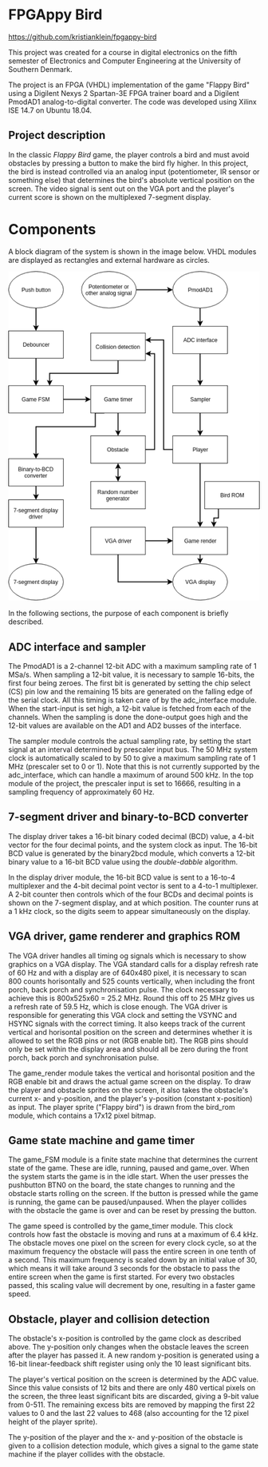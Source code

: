 # FPGAppy Bird
https://github.com/kristianklein/fpgappy-bird

This project was created for a course in digital electronics on the fifth semester
of Electronics and Computer Engineering at the University of Southern Denmark.

The project is an FPGA (VHDL) implementation of the game "Flappy Bird" using a Digilent
Nexys 2 Spartan-3E FPGA trainer board and a Digilent PmodAD1 analog-to-digital converter.
The code was developed using Xilinx ISE 14.7 on Ubuntu 18.04.

## Project description
In the classic *Flappy Bird* game, the player controls a bird and must avoid obstacles
by pressing a button to make the bird fly higher. In this project, the bird is instead
controlled via an analog input (potentiometer, IR sensor or something else) that determines
the bird's absolute vertical position on the screen. The video signal is sent out on the
VGA port and the player's current score is shown on the multiplexed 7-segment display.

# Components
A block diagram of the system is shown in the image below. VHDL modules are displayed as
rectangles and external hardware as circles.

![Block diagram](img/block_diagram.png)

In the following sections, the purpose of each component is briefly described.

## ADC interface and sampler
The PmodAD1 is a 2-channel 12-bit ADC with a maximum sampling rate of 1 MSa/s. When sampling a 12-bit
value, it is necessary to sample 16-bits, the first four being zeroes. The first bit is generated
by setting the chip select (CS) pin low and the remaining 15 bits are generated on the falling edge
of the serial clock. All this timing is taken care of by the adc_interface module. When the
start-input is set high, a 12-bit value is fetched from each of the channels. When the sampling is done
the done-output goes high and the 12-bit values are available on the AD1 and AD2 busses of the interface.

The sampler module controls the actual sampling rate, by setting the start signal at an interval determined
by prescaler input bus. The 50 MHz system clock is automatically scaled to by 50 to give a maximum
sampling rate of 1 MHz (prescaler set to 0 or 1). Note that this is not currently supported by the
adc_interface, which can handle a maximum of around 500 kHz. In the top module of the project, the prescaler
input is set to 16666, resulting in a sampling frequency of approximately 60 Hz.

## 7-segment driver and binary-to-BCD converter
The display driver takes a 16-bit binary coded decimal (BCD) value, a 4-bit vector for the four decimal points, and the system clock
as input. The 16-bit BCD value is generated by the binary2bcd module, which converts a 12-bit binary value to
a 16-bit BCD value using the *double-dabble* algorithm.

In the display driver module, the 16-bit BCD value is sent to a 16-to-4 multiplexer and the 4-bit decimal point vector is sent
to a 4-to-1 multiplexer. A 2-bit counter then controls which of the four BCDs and decimal points is shown on the 7-segment display,
and at which position. The counter runs at a 1 kHz clock, so the digits seem to appear simultaneously on the display.

## VGA driver, game renderer and graphics ROM
The VGA driver handles all timing og signals which is necessary to show graphics on a VGA display. The VGA standard
calls for a display refresh rate of 60 Hz and with a display are of 640x480 pixel, it is necessary to scan 800 counts
horisontally and 525 counts vertically, when including the front porch, back porch and synchronisation pulse.
The clock necessary to achieve this is 800x525x60 = 25.2 MHz. Round this off to 25 MHz gives us a refresh rate of
59.5 Hz, which is close enough. The VGA driver is responsible for generating this VGA clock and setting the 
VSYNC and HSYNC signals with the correct timing. It also keeps track of the current vertical and horisontal position
on the screen and determines whether it is allowed to set the RGB pins or not (RGB enable bit). The RGB pins should
only be set within the display area and should all be zero during the front porch, back porch and synchronisation pulse.

The game_render module takes the vertical and horisontal position and the RGB enable bit and draws the actual
game screen on the display. To draw the player and obstacle sprites on the screen, it also takes
the obstacle's current x- and y-position, and the player's y-position (constant x-position) as input.
The player sprite ("Flappy bird") is drawn from the bird_rom module, which contains a 17x12 pixel bitmap.

## Game state machine and game timer
The game_FSM module is a finite state machine that determines the current state of the game.
These are idle, running, paused and game_over. When the system starts the game is in the idle start.
When the user presses the pushbutton BTN0 on the board, the state changes to running and the obstacle
starts rolling on the screen. If the button is pressed while the game is running, the game can be
paused/unpaused. When the player collides with the obstacle the game is over and can be reset by
pressing the button.

The game speed is controlled by the game_timer module. This clock controls how fast the obstacle is moving
and runs at a maximum of 6.4 kHz. The obstacle moves one pixel on the screen for every clock cycle, so
at the maximum frequency the obstacle will pass the entire screen in one tenth of a second. This maximum
frequency is scaled down by an initial value of 30, which means it will take around 3 seconds for the
obstacle to pass the entire screen when the game is first started. For every two obstacles passed,
this scaling value will decrement by one, resulting in a faster game speed.

## Obstacle, player and collision detection
The obstacle's x-position is controlled by the game clock as described above. The y-position only
changes when the obstacle leaves the screen after the player has passed it. A new random y-position
is generated using a 16-bit linear-feedback shift register using only the 10 least significant
bits.

The player's vertical position on the screen is determined by the ADC value. Since this value consists
of 12 bits and there are only 480 vertical pixels on the screen, the three least significant bits
are discarded, giving a 9-bit value from 0-511. The remaining excess bits are removed by mapping the
first 22 values to 0 and the last 22 values to 468 (also accounting for the 12 pixel height of the
player sprite).

The y-position of the player and the x- and y-position of the obstacle is given to a collision
detection module, which gives a signal to the game state machine if the player collides with
the obstacle.
